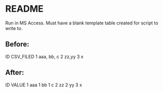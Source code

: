 # README

Run in MS Access. Must have a blank template table created for script to write to. 


## Before:

ID	CSV_FILED
1 	aaa, bb, c
2	zz,yy
3	x

## After:

ID	VALUE
1	aaa
1	bb
1	c
2	zz
2	yy
3	x
